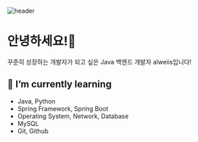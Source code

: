 ![header](https://capsule-render.vercel.app/api?type=waving&height=200&text=alweiis&fontAlign=80&fontAlignY=40&color=gradient)


# 안녕하세요!👋
꾸준히 성장하는 개발자가 되고 싶은 Java 백엔드 개발자 alweiis입니다!

<!--
- 🔭 I’m currently working on ...
- 💬 Ask me about ...
- 📫 How to reach me: ...
-->


## 🌱 I’m currently learning
- Java, Python
- Spring Framework, Spring Boot
- Operating System, Network, Database
- MySQL
- Git, Github

